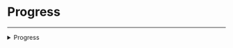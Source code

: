 # Progress
---
<details><summary markdown="span">
Progress</summary>

---

#### Start a progress bar, returning if it succeeded or not

##### `Client`
##### Lib.Progress(data)

#### Parameters
- **data**: table # - The data
#### Return
- **return**: boolean - If it succeeded

---
</details>

